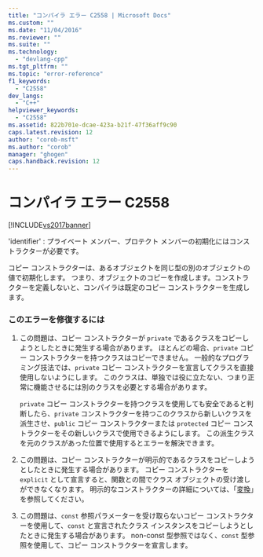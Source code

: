 ```yaml
---
title: "コンパイラ エラー C2558 | Microsoft Docs"
ms.custom: ""
ms.date: "11/04/2016"
ms.reviewer: ""
ms.suite: ""
ms.technology: 
  - "devlang-cpp"
ms.tgt_pltfrm: ""
ms.topic: "error-reference"
f1_keywords: 
  - "C2558"
dev_langs: 
  - "C++"
helpviewer_keywords: 
  - "C2558"
ms.assetid: 822b701e-dcae-423a-b21f-47f36aff9c90
caps.latest.revision: 12
author: "corob-msft"
ms.author: "corob"
manager: "ghogen"
caps.handback.revision: 12
---
```

# コンパイラ エラー C2558
[!INCLUDE[vs2017banner](../../assembler/inline/includes/vs2017banner.md)]

'identifier' : プライベート メンバー、プロテクト メンバーの初期化にはコンストラクターが必要です。  
  
 コピー コンストラクターは、あるオブジェクトを同じ型の別のオブジェクトの値で初期化します。  つまり、オブジェクトのコピーを作成します。コンストラクターを定義しないと、コンパイラは既定のコピー コンストラクターを生成します。  
  
### このエラーを修復するには  
  
1.  この問題は、コピー コンストラクターが `private` であるクラスをコピーしようとしたときに発生する場合があります。  ほとんどの場合、`private` コピー コンストラクターを持つクラスはコピーできません。  一般的なプログラミング技法では、`private` コピー コンストラクターを宣言してクラスを直接使用しないようにします。  このクラスは、単独では役に立たない、つまり正常に機能させるには別のクラスを必要とする場合があります。  
  
     `private` コピー コンストラクターを持つクラスを使用しても安全であると判断したら、`private` コンストラクターを持つこのクラスから新しいクラスを派生させ、`public` コピー コンストラクターまたは `protected` コピー コンストラクターをその新しいクラスで使用できるようにします。  この派生クラスを元のクラスがあった位置で使用するとエラーを解決できます。  
  
2.  この問題は、コピー コンストラクターが明示的であるクラスをコピーしようとしたときに発生する場合があります。  コピー コンストラクターを `explicit` として宣言すると、関数との間でクラス オブジェクトの受け渡しができなくなります。  明示的なコンストラクターの詳細については、「[変換](../../cpp/user-defined-type-conversions-cpp.md)」を参照してください。  
  
3.  この問題は、`const` 参照パラメーターを受け取らないコピー コンストラクターを使用して、`const` と宣言されたクラス インスタンスをコピーしようとしたときに発生する場合があります。  non\-const 型参照ではなく、`const` 型参照を使用して、コピー コンストラクターを宣言します。